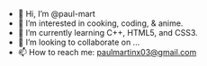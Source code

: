 - 👋 Hi, I’m @paul-mart
- 👀 I’m interested in cooking, coding, & anime.
- 🌱 I’m currently learning C++, HTML5, and CSS3.
- 💞️ I’m looking to collaborate on ...
- 📫 How to reach me: paulmartinx03@gmail.com

<!---
paul-mart/paul-mart is a ✨ special ✨ repository because its `README.md` (this file) appears on your GitHub profile.
You can click the Preview link to take a look at your changes.
--->
